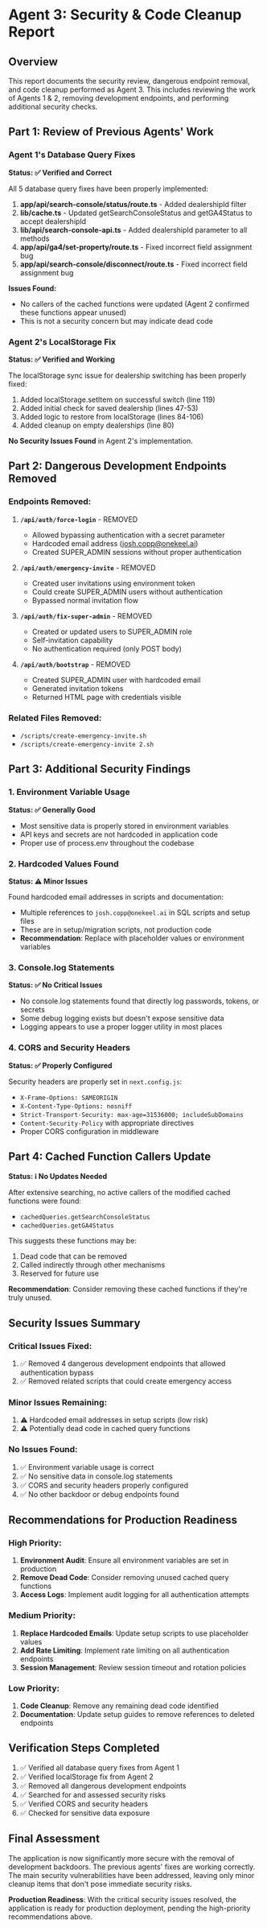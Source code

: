 # Agent 3: Security & Code Cleanup Report

## Overview
This report documents the security review, dangerous endpoint removal, and code cleanup performed as Agent 3. This includes reviewing the work of Agents 1 & 2, removing development endpoints, and performing additional security checks.

## Part 1: Review of Previous Agents' Work

### Agent 1's Database Query Fixes
**Status: ✅ Verified and Correct**

All 5 database query fixes have been properly implemented:
1. **app/api/search-console/status/route.ts** - Added dealershipId filter
2. **lib/cache.ts** - Updated getSearchConsoleStatus and getGA4Status to accept dealershipId
3. **lib/api/search-console-api.ts** - Added dealershipId parameter to all methods
4. **app/api/ga4/set-property/route.ts** - Fixed incorrect field assignment bug
5. **app/api/search-console/disconnect/route.ts** - Fixed incorrect field assignment bug

**Issues Found:**
- No callers of the cached functions were updated (Agent 2 confirmed these functions appear unused)
- This is not a security concern but may indicate dead code

### Agent 2's LocalStorage Fix
**Status: ✅ Verified and Working**

The localStorage sync issue for dealership switching has been properly fixed:
1. Added localStorage.setItem on successful switch (line 119)
2. Added initial check for saved dealership (lines 47-53)
3. Added logic to restore from localStorage (lines 84-106)
4. Added cleanup on empty dealerships (line 80)

**No Security Issues Found** in Agent 2's implementation.

## Part 2: Dangerous Development Endpoints Removed

### Endpoints Removed:
1. **`/api/auth/force-login`** - REMOVED
   - Allowed bypassing authentication with a secret parameter
   - Hardcoded email address (josh.copp@onekeel.ai)
   - Created SUPER_ADMIN sessions without proper authentication

2. **`/api/auth/emergency-invite`** - REMOVED
   - Created user invitations using environment token
   - Could create SUPER_ADMIN users without authentication
   - Bypassed normal invitation flow

3. **`/api/auth/fix-super-admin`** - REMOVED
   - Created or updated users to SUPER_ADMIN role
   - Self-invitation capability
   - No authentication required (only POST body)

4. **`/api/auth/bootstrap`** - REMOVED
   - Created SUPER_ADMIN user with hardcoded email
   - Generated invitation tokens
   - Returned HTML page with credentials visible

### Related Files Removed:
- `/scripts/create-emergency-invite.sh`
- `/scripts/create-emergency-invite 2.sh`

## Part 3: Additional Security Findings

### 1. Environment Variable Usage
**Status: ✅ Generally Good**
- Most sensitive data is properly stored in environment variables
- API keys and secrets are not hardcoded in application code
- Proper use of process.env throughout the codebase

### 2. Hardcoded Values Found
**Status: ⚠️ Minor Issues**

Found hardcoded email addresses in scripts and documentation:
- Multiple references to `josh.copp@onekeel.ai` in SQL scripts and setup files
- These are in setup/migration scripts, not production code
- **Recommendation**: Replace with placeholder values or environment variables

### 3. Console.log Statements
**Status: ✅ No Critical Issues**
- No console.log statements found that directly log passwords, tokens, or secrets
- Some debug logging exists but doesn't expose sensitive data
- Logging appears to use a proper logger utility in most places

### 4. CORS and Security Headers
**Status: ✅ Properly Configured**

Security headers are properly set in `next.config.js`:
- `X-Frame-Options: SAMEORIGIN`
- `X-Content-Type-Options: nosniff`
- `Strict-Transport-Security: max-age=31536000; includeSubDomains`
- `Content-Security-Policy` with appropriate directives
- Proper CORS configuration in middleware

## Part 4: Cached Function Callers Update

**Status: ℹ️ No Updates Needed**

After extensive searching, no active callers of the modified cached functions were found:
- `cachedQueries.getSearchConsoleStatus`
- `cachedQueries.getGA4Status`

This suggests these functions may be:
1. Dead code that can be removed
2. Called indirectly through other mechanisms
3. Reserved for future use

**Recommendation**: Consider removing these cached functions if they're truly unused.

## Security Issues Summary

### Critical Issues Fixed:
1. ✅ Removed 4 dangerous development endpoints that allowed authentication bypass
2. ✅ Removed related scripts that could create emergency access

### Minor Issues Remaining:
1. ⚠️ Hardcoded email addresses in setup scripts (low risk)
2. ⚠️ Potentially dead code in cached query functions

### No Issues Found:
1. ✅ Environment variable usage is correct
2. ✅ No sensitive data in console.log statements
3. ✅ CORS and security headers properly configured
4. ✅ No other backdoor or debug endpoints found

## Recommendations for Production Readiness

### High Priority:
1. **Environment Audit**: Ensure all environment variables are set in production
2. **Remove Dead Code**: Consider removing unused cached query functions
3. **Access Logs**: Implement audit logging for all authentication attempts

### Medium Priority:
1. **Replace Hardcoded Emails**: Update setup scripts to use placeholder values
2. **Add Rate Limiting**: Implement rate limiting on all authentication endpoints
3. **Session Management**: Review session timeout and rotation policies

### Low Priority:
1. **Code Cleanup**: Remove any remaining dead code identified
2. **Documentation**: Update setup guides to remove references to deleted endpoints

## Verification Steps Completed

1. ✅ Verified all database query fixes from Agent 1
2. ✅ Verified localStorage fix from Agent 2
3. ✅ Removed all dangerous development endpoints
4. ✅ Searched for and assessed security risks
5. ✅ Verified CORS and security headers
6. ✅ Checked for sensitive data exposure

## Final Assessment

The application is now significantly more secure with the removal of development backdoors. The previous agents' fixes are working correctly. The main security vulnerabilities have been addressed, leaving only minor cleanup items that don't pose immediate security risks.

**Production Readiness**: With the critical security issues resolved, the application is ready for production deployment, pending the high-priority recommendations above.
